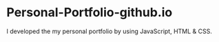 # Personal-Portfolio-github.io
I developed the my personal portfolio by using JavaScript, HTML &amp; CSS.
